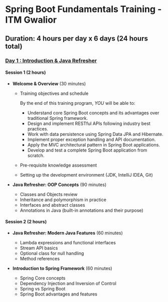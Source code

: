 # Spring Boot Fundamentals Training - ITM Gwalior

## **Duration**: 4 hours per day x 6 days (24 hours total)


### [Day 1 : Introduction & Java Refresher](/notes/day-1/README.md)

#### Session 1 (2 hours)

* **Welcome & Overview** (30 minutes)
  * Training objectives and schedule

    By the end of this training program, _YOU_ will be able to:

    * Understand core Spring Boot concepts and its advantages over traditional Spring framework.
    * Design and implement RESTful APIs following industry best practices.
    * Work with data persistence using Spring Data JPA and Hibernate.
    * Implement proper exception handling and API documentation.
    * Apply the MVC architectural pattern in Spring Boot applications.
    * Develop and test a complete Spring Boot application from scratch.

  * Pre-requisite knowledge assessment
  * Setting up the development environment (JDK, IntelliJ IDEA, Git)

* **Java Refresher: OOP Concepts** (90 minutes)
  * Classes and Objects review
  * Inheritance and polymorphism in practice
  * Interfaces and abstract classes
  * Annotations in Java (built-in annotations and their purpose)

#### Session 2 (2 hours)

* **Java Refresher: Modern Java Features** (60 minutes)
    * Lambda expressions and functional interfaces
    * Stream API basics
    * Optional class for null handling
    * Method references

* **Introduction to Spring Framework** (60 minutes)
    * Spring Core concepts
    * Dependency Injection and Inversion of Control
    * Spring vs Spring Boot
    * Spring Boot advantages and features
